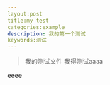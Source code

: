 ```yaml
---
layout:post
title:my test
categories:example
description: 我的第一个测试
keywords:测试
---
```



>我的测试文件
我得测试aaaa


eeee